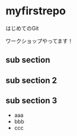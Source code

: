 # myfirstrepo

はじめてのGit

ワークショップやってます！


## sub section

## sub section 2

## sub section 3

- aaa
- bbb
- ccc

